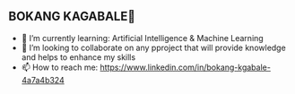 ## BOKANG KAGABALE👋

- 🌱 I’m currently learning: Artificial Intelligence & Machine Learning
- 👯 I’m looking to collaborate on any pproject that will provide knowledge and helps to enhance my skills
- 📫 How to reach me: https://www.linkedin.com/in/bokang-kgabale-4a7a4b324 
